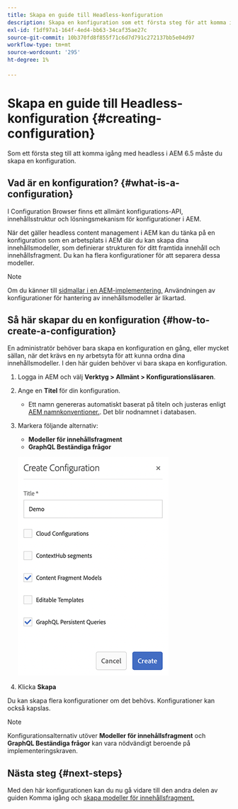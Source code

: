 ```yaml
---
title: Skapa en guide till Headless-konfiguration
description: Skapa en konfiguration som ett första steg för att komma igång med headless i AEM 6.5.
exl-id: f1df97a1-164f-4ed4-bb63-34caf35ae27c
source-git-commit: 10b370fd8f855f71c6d7d791c272137bb5e04d97
workflow-type: tm+mt
source-wordcount: '295'
ht-degree: 1%

---
```


# Skapa en guide till Headless-konfiguration {#creating-configuration}

Som ett första steg till att komma igång med headless i AEM 6.5 måste du skapa en konfiguration.

## Vad är en konfiguration? {#what-is-a-configuration}

I Configuration Browser finns ett allmänt konfigurations-API, innehållsstruktur och lösningsmekanism för konfigurationer i AEM.

När det gäller headless content management i AEM kan du tänka på en konfiguration som en arbetsplats i AEM där du kan skapa dina innehållsmodeller, som definierar strukturen för ditt framtida innehåll och innehållsfragment. Du kan ha flera konfigurationer för att separera dessa modeller.

>[!NOTE]
>
>Om du känner till [sidmallar i en AEM-implementering,](/help/sites-authoring/templates.md) Användningen av konfigurationer för hantering av innehållsmodeller är likartad.

## Så här skapar du en konfiguration {#how-to-create-a-configuration}

En administratör behöver bara skapa en konfiguration en gång, eller mycket sällan, när det krävs en ny arbetsyta för att kunna ordna dina innehållsmodeller. I den här guiden behöver vi bara skapa en konfiguration.

1. Logga in AEM och välj **Verktyg > Allmänt > Konfigurationsläsaren**.
1. Ange en **Titel** för din konfiguration.
   * Ett namn genereras automatiskt baserat på titeln och justeras enligt [AEM namnkonventioner.](/help/sites-developing/naming-conventions.md). Det blir nodnamnet i databasen.
1. Markera följande alternativ:
   * **Modeller för innehållsfragment**
   * **GraphQL Beständiga frågor**

   ![Skapa konfiguration](assets/create-configuration.png)

1. Klicka **Skapa**

Du kan skapa flera konfigurationer om det behövs. Konfigurationer kan också kapslas.

>[!NOTE]
>
>Konfigurationsalternativ utöver **Modeller för innehållsfragment** och **GraphQL Beständiga frågor** kan vara nödvändigt beroende på implementeringskraven.

## Nästa steg {#next-steps}

Med den här konfigurationen kan du nu gå vidare till den andra delen av guiden Komma igång och [skapa modeller för innehållsfragment.](create-content-model.md)

<!--
>[!TIP]
>
>For complete details about the Configuration Browser, [see the Configuration Browser documentation.](/help/sites-developing/configurations.md)
-->
